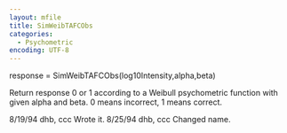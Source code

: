 ```yaml
---
layout: mfile
title: SimWeibTAFCObs
categories:
  - Psychometric
encoding: UTF-8
---
```


response = SimWeibTAFCObs(log10Intensity,alpha,beta)

Return response 0 or 1 according to a Weibull psychometric function
with given alpha and beta.  0 means incorrect, 1 means correct.

8/19/94     dhb, ccc        Wrote it.
8/25/94     dhb, ccc        Changed name.